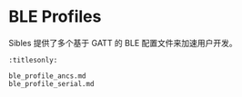 # BLE Profiles

Sibles 提供了多个基于 GATT 的 BLE 配置文件来加速用户开发。  


```{toctree}
:titlesonly:

ble_profile_ancs.md
ble_profile_serial.md


```


